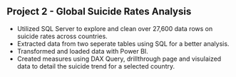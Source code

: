 ## Project 2 - Global Suicide Rates Analysis  
- Utilized SQL Server to explore and clean over 27,600 data rows on suicide rates across countries.
- Extracted data from two seperate tables using SQL for a better analysis.
- Transformed and loaded data with Power BI.
- Created measures using DAX Query, drillthrough page and visulaized data to detail the suicide trend for a selected country.
